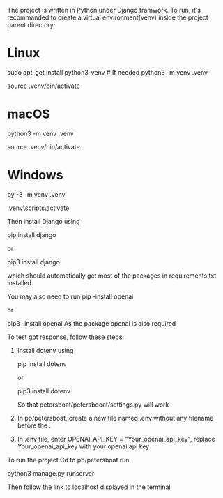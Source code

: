 The project is written in Python under Django framwork. To run, it's recommanded to create a virtual environment(venv) inside the project parent directory:

# Linux
sudo apt-get install python3-venv    # If needed
python3 -m venv .venv

source .venv/bin/activate

# macOS
python3 -m venv .venv

source .venv/bin/activate

# Windows
py -3 -m venv .venv

.venv\scripts\activate


Then install Django using 

pip install django

or

pip3 install django

which should automatically get most of the packages in requirements.txt installed.

You may also need to run 
  pip -install openai
  
  or
  
  pip3 -install openai 
As the package openai is also required

To test gpt response, follow these steps:

1. Install dotenv using

   pip install dotenv

   or

   pip3 install dotenv

   So that petersboat/petersbooat/settings.py will work
   
3. In pb/petersboat, create a new file named .env without any filename before the . 
4. In .env file, enter OPENAI_API_KEY = "Your_openai_api_key", replace Your_openai_api_key with your openai api key

To run the project
Cd to pb/petersboat
run

python3 manage.py runserver

Then follow the link to localhost displayed in the terminal
   
